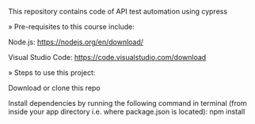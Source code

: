 This repository contains code of API test automation using cypress

» Pre-requisites to this course include:

Node.js: https://nodejs.org/en/download/

Visual Studio Code: https://code.visualstudio.com/download

» Steps to use this project:

Download or clone this repo

Install dependencies by running the following command in terminal (from inside your app directory i.e. where package.json is located): npm install
